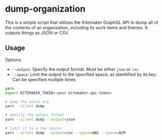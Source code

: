 # dump-organization

This is a simple script that utilizes the Kitemaker GraphQL API to dump all of the contents of an organization, including its work items and themes. It outputs things as JSON or CSV.

## Usage

Options:

- `--output`: Specify the output format. Must be either `json` or `csv`
- `--space`: Limit the output to the specified space, as idenitified by its key. Can be specified multiple times

```bash
yarn
export KITEMAKER_TOKEN=<your-kitemaker-api-token>

# dump the whole org
yarn --silent dump

# specify the output format
yarn --silent dump --output=json

# limit it to a few spaces
yarn --silent dump --output=csv --space=ABC --space=ACM
```
